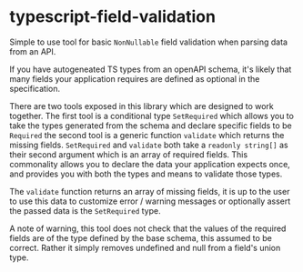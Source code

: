 # typescript-field-validation
 
Simple to use tool for basic `NonNullable` field validation when parsing data from an API.
 
If you have autogeneated TS types from an openAPI schema, it's likely that many fields your application requires are defined as optional in the specification.
 
There are two tools exposed in this library which are designed to work together. The first tool is a conditional type `SetRequired` which allows you to take the types generated from the schema and declare specific fields to be `Required` the second tool is a generic function `validate` which returns the missing fields. `SetRequired` and `validate` both take a `readonly string[]` as their second argument which is an array of required fields. This commonality allows you to declare the data your application expects once, and provides you with both the types and means to validate those types.
 
The `validate` function returns an array of missing fields, it is up to the user to use this data to customize error / warning messages or optionally assert the passed data is the `SetRequired` type.
 
A note of warning, this tool does not check that the values of the required fields are of the type defined by the base schema, this assumed to be correct. Rather it simply removes undefined and null from a field's union type.
 